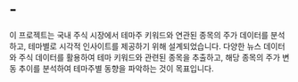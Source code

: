 # -
이 프로젝트는 국내 주식 시장에서 테마주 키워드와 연관된 종목의 주가 데이터를 분석하고, 테마별로 시각적 인사이트를 제공하기 위해 설계되었습니다. 다양한 뉴스 데이터와 주식 데이터를 활용하여 테마 키워드와 관련된 종목을 추출하고, 해당 종목의 주가 변동 추이를 분석하여 테마주별 동향을 파악하는 것이 목표입니다.
